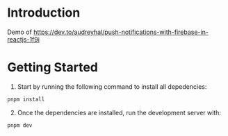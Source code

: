 
# Introduction
Demo of https://dev.to/audreyhal/push-notifications-with-firebase-in-reactjs-1f9i

# Getting Started 

1. Start by running the following command to install all depedencies:

```bash
pnpm install
```

2. Once the dependencies are installed, run the development server with:

```bash
pnpm dev
```



